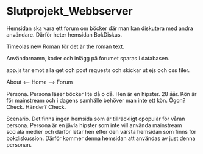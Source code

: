 # Slutprojekt_Webbserver

Hemsidan ska vara ett forum om böcker där man kan diskutera med andra användare. Därför heter hemsidan BokDiskus.

Timeolas new Roman för det är the roman text. 

Användarnamn, koder och inlägg på forumet sparas i databasen.

app.js tar emot alla get och post requests och skickar ut ejs och css filer.

About <-- Home --> Forum

Persona.
    Persona läser böcker lite då o då. Hen är en hipster.
    28 åår.
    Kön är för mainstream och i dagens samhälle behöver man inte ett kön.
    Ögon? Check. Händer? Check.

Scenario.
    Det finns ingen hemsida som är tillräckligt opopulär för våran persona. Persona är en jävla hipster som inte vill använda mainstream sociala medier och därför letar hen efter den värsta hemsidan som finns för bokdiskussion. Därför kommer denna hemsidan att användas av just denna personan.